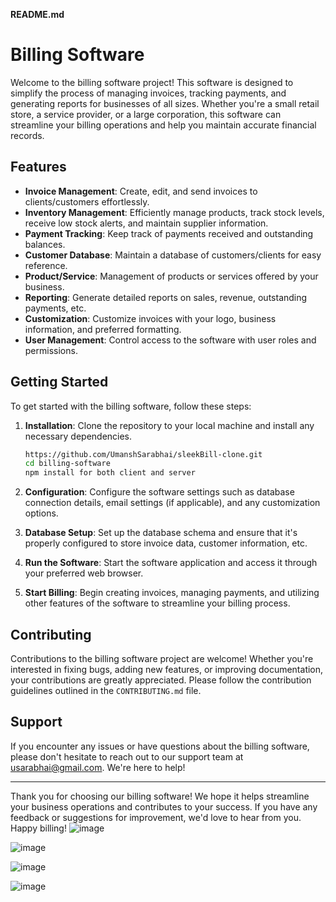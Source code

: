 **README.md**

# Billing Software

Welcome to the billing software project! This software is designed to simplify the process of managing invoices, tracking payments, and generating reports for businesses of all sizes. Whether you're a small retail store, a service provider, or a large corporation, this software can streamline your billing operations and help you maintain accurate financial records.

## Features

- **Invoice Management**: Create, edit, and send invoices to clients/customers effortlessly.
- **Inventory Management**: Efficiently manage products, track stock levels, receive low stock alerts, and maintain supplier information.
- **Payment Tracking**: Keep track of payments received and outstanding balances.
- **Customer Database**: Maintain a database of customers/clients for easy reference.
- **Product/Service**: Management of products or services offered by your business.
- **Reporting**: Generate detailed reports on sales, revenue, outstanding payments, etc.
- **Customization**: Customize invoices with your logo, business information, and preferred formatting.
- **User Management**: Control access to the software with user roles and permissions.

## Getting Started

To get started with the billing software, follow these steps:

1. **Installation**: Clone the repository to your local machine and install any necessary dependencies.

   ```bash
   https://github.com/UmanshSarabhai/sleekBill-clone.git
   cd billing-software
   npm install for both client and server
   ```

2. **Configuration**: Configure the software settings such as database connection details, email settings (if applicable), and any customization options.

3. **Database Setup**: Set up the database schema and ensure that it's properly configured to store invoice data, customer information, etc.

4. **Run the Software**: Start the software application and access it through your preferred web browser.

5. **Start Billing**: Begin creating invoices, managing payments, and utilizing other features of the software to streamline your billing process.

## Contributing

Contributions to the billing software project are welcome! Whether you're interested in fixing bugs, adding new features, or improving documentation, your contributions are greatly appreciated. Please follow the contribution guidelines outlined in the `CONTRIBUTING.md` file.

## Support

If you encounter any issues or have questions about the billing software, please don't hesitate to reach out to our support team at usarabhai@gmail.com. We're here to help!

---

Thank you for choosing our billing software! We hope it helps streamline your business operations and contributes to your success. If you have any feedback or suggestions for improvement, we'd love to hear from you. Happy billing!
![image](https://github.com/UmanshSarabhai/sleekBill-clone/assets/49119948/95782670-fd7d-4337-8e18-81bfa6dcaf5d)

![image](https://github.com/UmanshSarabhai/sleekBill-clone/assets/49119948/4899f3c3-9874-4bec-bf76-6f82b43b7b4f)

![image](https://github.com/UmanshSarabhai/sleekBill-clone/assets/49119948/727faffc-7e89-40b3-af8d-949f9d0c92a1)

![image](https://github.com/UmanshSarabhai/sleekBill-clone/assets/49119948/753a3223-e2d4-4fe4-ae1a-086a229e2e2b)



